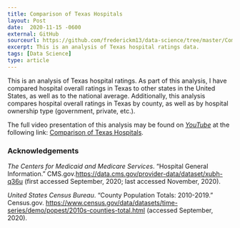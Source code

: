 ```yaml
---
title: Comparison of Texas Hospitals
layout: Post
date:  2020-11-15 -0600
external: GitHub
sourceurl: https://github.com/frederickm13/data-science/tree/master/ComparisonTexasHospitals
excerpt: This is an analysis of Texas hospital ratings data.
tags: [Data Science]
type: article
---
```


This is an analysis of Texas hospital ratings. As part of this analysis, I have compared hospital overall ratings in Texas to other states in the United States, as well as to the national average. Additionally, this analysis compares hospital overall ratings in Texas by county, as well as by hospital ownership type (government, private, etc.). 

The full video presentation of this analysis may be found on *[YouTube](https://www.youtube.com/)* at the following link: [Comparison of Texas Hospitals](https://youtu.be/sTrOT47-jAg).

### Acknowledgements
*The Centers for Medicaid and Medicare Services*. “Hospital General Information.” CMS.gov.https://data.cms.gov/provider-data/dataset/xubh-q36u (first accessed September, 2020; last accessed November, 2020).

*United States Census Bureau*. “County Population Totals: 2010-2019.” Census.gov. https://www.census.gov/data/datasets/time-series/demo/popest/2010s-counties-total.html (accessed September, 2020). 